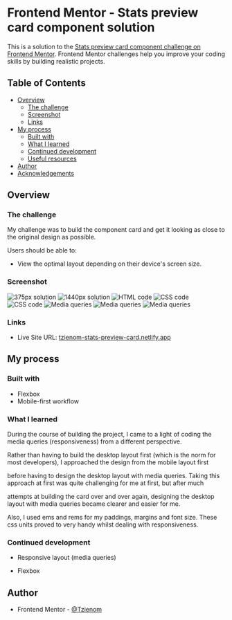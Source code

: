 # Frontend Mentor - Stats preview card component solution

This is a solution to the [Stats preview card component challenge on Frontend Mentor](https://www.frontendmentor.io/challenges/stats-preview-card-component-8JqbgoU62). Frontend Mentor challenges help you improve your coding skills by building realistic projects.

## Table of Contents

- [Overview](#overview)
  - [The challenge](#the-challenge)
  - [Screenshot](#screenshot)
  - [Links](#links)
- [My process](#my-process)
  - [Built with](#built-with)
  - [What I learned](#what-i-learned)
  - [Continued development](#continued-development)
  - [Useful resources](#useful-resources)
- [Author](#author)
- [Acknowledgements](#acknowledgements)



## Overview

### The challenge

My challenge was to build the component card and get it looking as close to the original design as possible.

Users should be able to:

- View the optimal layout depending on their device's screen size.



### Screenshot

![375px solution](./screenshots/375pxSolution.png)
![1440px solution](./screenshots/1440pxSolution.png)
![HTML code](./screenshots/html.png)
![CSS code](./screenshots/css.png)
![CSS code](./screenshots/css2.png)
![Media queries](./screenshots/queries.png)
![Media queries](./screenshots/queries2.png)
![Media queries](./screenshots/queries3.png)




### Links

- Live Site URL: [tzienom-stats-preview-card.netlify.app](https://tzienom-stats-preview-card.netlify.app)




## My process

### Built with

- Flexbox
- Mobile-first workflow




### What I learned

During the course of building the project, I came to a light of coding the media queries (responsiveness) from a different perspective.

Rather than having to build the desktop layout first (which is the norm for most developers), I approached the design from the mobile layout first

before having to design the desktop layout with media queries. Taking this approach at first was quite challenging for me at first, but after much 

attempts at building the card over and over again, designing the desktop layout with media queries became clearer and easier for me.

Also, I used ems and rems for my paddings, margins and font size. These css units proved to very handy whilst dealing with responsiveness.




### Continued development

- Responsive layout (media queries)

- Flexbox




## Author

- Frontend Mentor - [@Tzienom](https://www.frontendmentor.io/profile/Tzienom)